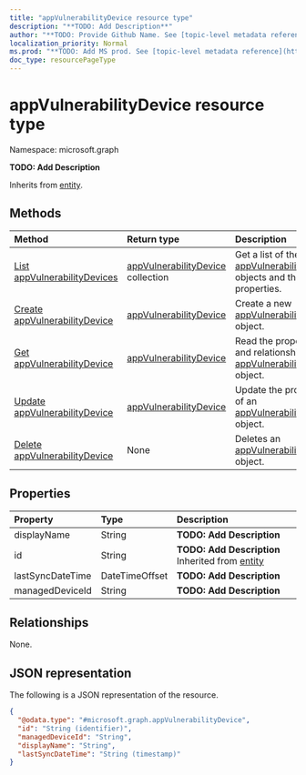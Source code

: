 ```yaml
---
title: "appVulnerabilityDevice resource type"
description: "**TODO: Add Description**"
author: "**TODO: Provide Github Name. See [topic-level metadata reference](https://msgo.azurewebsites.net/add/document/guidelines/metadata.html#topic-level-metadata)**"
localization_priority: Normal
ms.prod: "**TODO: Add MS prod. See [topic-level metadata reference](https://msgo.azurewebsites.net/add/document/guidelines/metadata.html#topic-level-metadata)**"
doc_type: resourcePageType
---
```


# appVulnerabilityDevice resource type

Namespace: microsoft.graph

**TODO: Add Description**


Inherits from [entity](../resources/entity.md).

## Methods
|Method|Return type|Description|
|:---|:---|:---|
|[List appVulnerabilityDevices](../api/intune-appvulnerabilitydevice-list.md)|[appVulnerabilityDevice](../resources/intune-appvulnerabilitydevice.md) collection|Get a list of the [appVulnerabilityDevice](../resources/appvulnerabilitydevice.md) objects and their properties.|
|[Create appVulnerabilityDevice](../api/intune-appvulnerabilitydevice-create.md)|[appVulnerabilityDevice](../resources/intune-appvulnerabilitydevice.md)|Create a new [appVulnerabilityDevice](../resources/intune-appvulnerabilitydevice.md) object.|
|[Get appVulnerabilityDevice](../api/intune-appvulnerabilitydevice-get.md)|[appVulnerabilityDevice](../resources/intune-appvulnerabilitydevice.md)|Read the properties and relationships of an [appVulnerabilityDevice](../resources/intune-appvulnerabilitydevice.md) object.|
|[Update appVulnerabilityDevice](../api/intune-appvulnerabilitydevice-update.md)|[appVulnerabilityDevice](../resources/intune-appvulnerabilitydevice.md)|Update the properties of an [appVulnerabilityDevice](../resources/intune-appvulnerabilitydevice.md) object.|
|[Delete appVulnerabilityDevice](../api/intune-appvulnerabilitydevice-delete.md)|None|Deletes an [appVulnerabilityDevice](../resources/intune-appvulnerabilitydevice.md) object.|

## Properties
|Property|Type|Description|
|:---|:---|:---|
|displayName|String|**TODO: Add Description**|
|id|String|**TODO: Add Description** Inherited from [entity](../resources/entity.md)|
|lastSyncDateTime|DateTimeOffset|**TODO: Add Description**|
|managedDeviceId|String|**TODO: Add Description**|

## Relationships
None.

## JSON representation
The following is a JSON representation of the resource.
<!-- {
  "blockType": "resource",
  "keyProperty": "id",
  "@odata.type": "microsoft.graph.appVulnerabilityDevice",
  "baseType": "microsoft.graph.entity",
  "openType": false
}
-->
``` json
{
  "@odata.type": "#microsoft.graph.appVulnerabilityDevice",
  "id": "String (identifier)",
  "managedDeviceId": "String",
  "displayName": "String",
  "lastSyncDateTime": "String (timestamp)"
}
```

